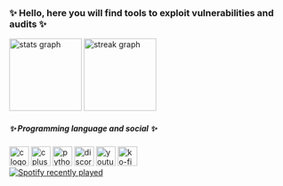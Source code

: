 <br clear="both">

<h3 align="left">✨ Hello, here you will find tools to exploit vulnerabilities and audits ✨</h3>

<div align="left">
  <img src="https://github-readme-stats.vercel.app/api?username=JoeArchV&hide_title=true&hide_rank=false&show_icons=false&include_all_commits=true&count_private=true&disable_animations=false&theme=dark&locale=en&hide_border=false&order=1" height="130" alt="stats graph"  />
  <img src="https://streak-stats.demolab.com?user=JoeArchV&locale=en&mode=daily&theme=dark&hide_border=false&border_radius=5&order=3" height="130" alt="streak graph"  />
</div>

<h5 align="left">✨ Programming language and social ✨</h5>
<div align="left">
  <img src="https://img.shields.io/badge/C-A8B9CC?logo=c&logoColor=black&style=for-the-badge" height="35" alt="c logo"  />
  <img src="https://img.shields.io/badge/C++-00599C?logo=cplusplus&logoColor=white&style=for-the-badge" height="35" alt="cplusplus logo"  />
  <img src="https://img.shields.io/badge/Python-3776AB?logo=python&logoColor=white&style=for-the-badge" height="35" alt="python logo"  /
  <a href="https://discord.com/invite/qWehcFJxPa" target="_blank">
  <img src="https://img.shields.io/static/v1?message=Discord&logo=discord&label=&color=7289DA&logoColor=white&labelColor=&style=for-the-badge" height="35" alt="discord logo"  /
  <a href="https://www.youtube.com/@joearchyt" target="_blank">
   <img src="https://img.shields.io/static/v1?message=Youtube&logo=youtube&label=&color=FF0000&logoColor=white&labelColor=&style=for-the-badge" height="35" alt="youtube logo"  /
  <a href="https://ko-fi.com/joearch" target="_blank">
   <img src="https://img.shields.io/static/v1?message=Ko-fi&logo=ko-fi&label=&color=F16061&logoColor=white&labelColor=&style=for-the-badge" height="35" alt="ko-fi logo"  /
</div>
<div align="left">
  <a href="https://open.spotify.com/user/31ku3ftlggli3p4m3cnt4dzldnmu">
    <img src="https://spotify-recently-played-readme.vercel.app/api?user=31ku3ftlggli3p4m3cnt4dzldnmu&unique={true|1|on|yes}" alt="Spotify recently played"  />
  </a>
</div>

###
